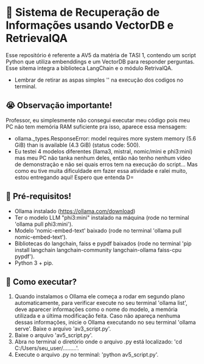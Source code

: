 # 📌 Sistema de Recuperação de Informações usando VectorDB e RetrievalQA
Esse repositório é referente a AV5 da matéria de TASI 1, contendo um script Python que utiliza embenddings e um VectorDB para responder perguntas. Esse sitema integra a biblioteca LangChain e o módulo RetrivalQA.
- Lembrar de retirar as aspas simples '' na execução dos codigos no terminal.

## 😭 Observação importante!
Professor, eu simplesmente não consegui executar meu código pois meu PC não tem memória RAM suficiente pra isso, aparece essa mensagem:
- ollama._types.ResponseError: model requires more system memory (5.6 GiB) than is available (4.3 GiB) (status code: 500).
- Eu testei 4 modelos diferentes (llama3, mistral, nomic/mini e phi3:mini) mas meu PC não tanka nenhum deles, então não tenho nenhum vídeo de demonstração e não sei quais erros tem na execução do script... Mas como eu tive muita dificuldade em fazer essa atividade e ralei muito, estou entregando aqui!
Espero que entenda D=


## 🔧 Pré-requisitos!
- Ollama instalado (https://ollama.com/download)
- Ter o modelo LLM "phi3:mini" instalado na máquina (rode no terminal 'ollama pull phi3:mini').
- Modelo 'nomic-embed-text' baixado (rode no terminal 'ollama pull nomic-embed-text').
- Bibliotecas do langchain, faiss e pypdf baixados (rode no terminal 'pip install langchain langchain-community langchain-ollama faiss-cpu pypdf').
- Python 3 + pip.


## 🚀 Como executar?
1. Quando instalamos o Ollama ele começa a rodar em segundo plano automaticamente, para verificar execute no seu terminal 'ollama list', deve aparecer informações como o nome do modelo, a memória utilizada e a última modificação feita. Caso não apareça nenhuma dessas informações, inicie o Ollama executando no seu terminal 'ollama serve'.
Baixe o arquivo 'av3_script.py'.
2. Baixe o arquivo 'av5_script.py'.
3. Abra no terminal o diretório onde o arquivo .py está localizado: 'cd C:/Users/seu_user/.........'.
4. Execute o arquivo .py no terminal: 'python av5_script.py'.